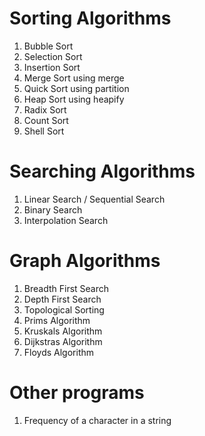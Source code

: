 # Sorting Algorithms

1. Bubble Sort
2. Selection Sort
3. Insertion Sort
4. Merge Sort using merge
5. Quick Sort using partition
6. Heap Sort using heapify
7. Radix Sort
8. Count Sort
9. Shell Sort

# Searching Algorithms 
 
1. Linear Search / Sequential Search
2. Binary Search 
3. Interpolation Search


# Graph Algorithms 

1. Breadth First Search
2. Depth First Search
3. Topological Sorting
4. Prims Algorithm
5. Kruskals Algorithm
6. Dijkstras Algorithm
7. Floyds Algorithm


# Other programs

1. Frequency of a character in a string 
